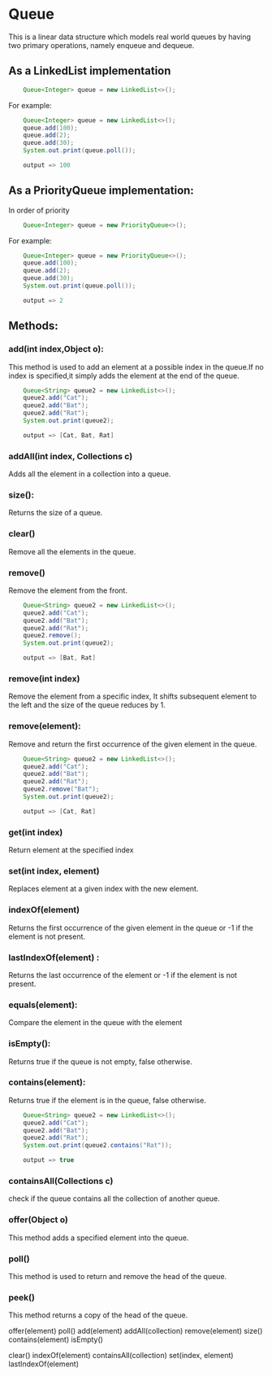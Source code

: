 # Queue
This is a linear data structure which models real world queues by having two primary operations, namely enqueue and dequeue.

## As a LinkedList implementation

```java
    Queue<Integer> queue = new LinkedList<>();
```
 
For example:

```java
    Queue<Integer> queue = new LinkedList<>();
    queue.add(100);
    queue.add(2);
    queue.add(30);
    System.out.print(queue.poll());

    output => 100
```

## As a PriorityQueue implementation:

In order of priority

```java
    Queue<Integer> queue = new PriorityQueue<>();
```

For example:

```java
    Queue<Integer> queue = new PriorityQueue<>();
    queue.add(100);
    queue.add(2);
    queue.add(30);
    System.out.print(queue.poll());

    output => 2
```

## Methods:

### add(int index,Object o):

This method is used to add an element at a possible index in the queue.If no index is specified,it simply adds the element at the end of the queue.

```java
	Queue<String> queue2 = new LinkedList<>();
    queue2.add("Cat");
	queue2.add("Bat");
	queue2.add("Rat");
	System.out.print(queue2);

    output => [Cat, Bat, Rat]
```

### addAll(int index, Collections c)

Adds all the element in a collection into a queue.

### size():

Returns the size of a queue.

### clear()

Remove all the elements in the queue.

### remove()

Remove the element from the front.

```java
	Queue<String> queue2 = new LinkedList<>();
    queue2.add("Cat");
	queue2.add("Bat");
	queue2.add("Rat");
	queue2.remove();
	System.out.print(queue2);

    output => [Bat, Rat]
```

### remove(int index)

Remove the element from a specific index, It shifts subsequent element to the left and the size of the queue reduces by 1.

### remove(element):

Remove and return the first occurrence of the given element in the queue.

```java
	Queue<String> queue2 = new LinkedList<>();
    queue2.add("Cat");
	queue2.add("Bat");
	queue2.add("Rat");
	queue2.remove("Bat");
	System.out.print(queue2);

    output => [Cat, Rat]
```

### get(int index)

Return element at the specified index

### set(int index, element)

Replaces element at a given index with the new element.

### indexOf(element)

Returns the first occurrence of the given element in the queue or -1 if the element is not present.

### lastIndexOf(element) :

Returns the last occurrence of the element or -1 if the element is not present.

### equals(element):

Compare the element in the queue with the element

### isEmpty():

Returns true if the queue is not empty, false otherwise.

### contains(element):

Returns true if the element is in the queue, false otherwise.

```java
	Queue<String> queue2 = new LinkedList<>();
    queue2.add("Cat");
	queue2.add("Bat");
	queue2.add("Rat");
	System.out.print(queue2.contains("Rat"));

    output => true
```

### containsAll(Collections c)

check if the queue contains all the collection of another queue.

### offer(Object o)

This method adds a specified element into the queue.

### poll()

This method is used to return and remove the head of the queue.

### peek()

This method returns a copy of the head of the queue.






offer(element)
poll()
add(element)
addAll(collection)
remove(element)
size()
contains(element)
isEmpty()

clear()
indexOf(element)
containsAll(collection)
set(index, element)
lastIndexOf(element)